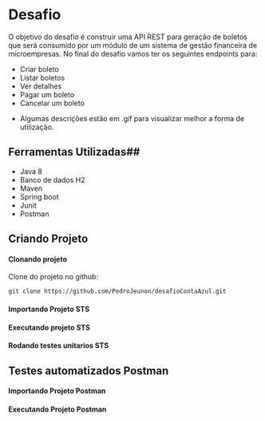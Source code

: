 # Desafio #
O objetivo do desafio é construir uma API REST para geração de boletos que será
consumido por um módulo de um sistema de gestão financeira de microempresas.
No final do desafio vamos ter os seguintes endpoints para:
- Criar boleto
- Listar boletos
- Ver detalhes
- Pagar um boleto
- Cancelar um boleto

* Algumas descrições estão em .gif para visualizar melhor a forma de utilização.

## Ferramentas Utilizadas##
 - Java 8
 - Banco de dados H2
 - Maven
 - Spring boot
 - Junit
 - Postman

## Criando Projeto ##

#### Clonando projeto #### 
 
Clone do projeto no github:

    git clone https://github.com/PedroJeunon/desafioContaAzul.git

#### Importando Projeto STS ####  


#### Executando projeto STS ####


#### Rodando testes unitarios STS #### 


## Testes automatizados Postman ##

#### Importando Projeto Postman ####

#### Executando Projeto Postman ####



